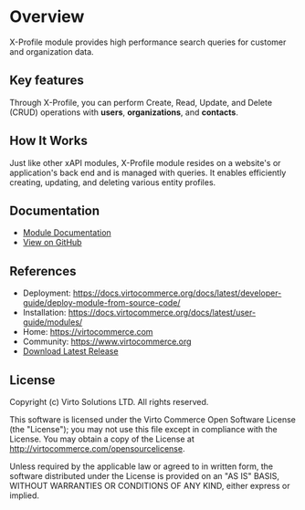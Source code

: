 # Overview

X-Profile module provides high performance search queries for customer and organization data.

## Key features

Through X-Profile, you can perform  Create, Read, Update, and Delete (CRUD) operations with **users**, **organizations**, and **contacts**.

## How It Works
Just like other xAPI modules, X-Profile module resides on a website's or application's back end and is managed with queries. It enables efficiently creating, updating, and deleting various entity profiles. 

## Documentation
* [Module Documentation](https://docs.virtocommerce.org/modules/profile-experience-api/)
* [View on GitHub](docs/index.md)

## References
* Deployment: https://docs.virtocommerce.org/docs/latest/developer-guide/deploy-module-from-source-code/
* Installation: https://docs.virtocommerce.org/docs/latest/user-guide/modules/
* Home: https://virtocommerce.com
* Community: https://www.virtocommerce.org
* [Download Latest Release](https://github.com/VirtoCommerce/vc-module-profile-experience-api/releases/latest)

## License
Copyright (c) Virto Solutions LTD.  All rights reserved.

This software is licensed under the Virto Commerce Open Software License (the "License"); you
may not use this file except in compliance with the License. You may
obtain a copy of the License at http://virtocommerce.com/opensourcelicense.

Unless required by the applicable law or agreed to in written form, the software
distributed under the License is provided on an "AS IS" BASIS,
WITHOUT WARRANTIES OR CONDITIONS OF ANY KIND, either express or
implied.
